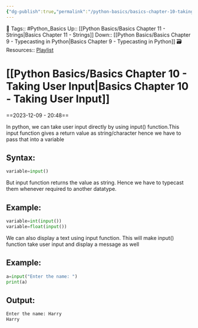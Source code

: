 ```yaml
---
{"dg-publish":true,"permalink":"/python-basics/basics-chapter-10-taking-user-input/","dgPassFrontmatter":true,"noteIcon":"1","created":"2023-12-09T20:48:32.218+05:30","updated":"2023-12-15T07:17:05.586+05:30"}
---
```


🧶 Tags:: #Python_Basics 
Up:: [[Python Basics/Basics Chapter 11 - Strings\|Basics Chapter 11 - Strings]]
Down:: [[Python Basics/Basics Chapter 9 - Typecasting in Python\|Basics Chapter 9 - Typecasting in Python]]
🗃 Resources:: [Playlist](https://www.youtube.com/playlist?list=PLu0W_9lII9agwh1XjRt242xIpHhPT2llg)
# [[Python Basics/Basics Chapter 10 - Taking User Input\|Basics Chapter 10 - Taking User Input]]
==2023-12-09 - 20:48==

In python, we can take user input directly by using input() function.This input function gives a return value as string/character hence we have to pass that into a variable
## Syntax:
```python
variable=input()
```
But input function returns the value as string. Hence we have to typecast them whenever required to another datatype.
## Example:
```python
variable=int(input())
variable=float(input())
```
We can also display a text using input function. This will make input() function take user input and display a message as well
## Example:
```python
a=input("Enter the name: ")
print(a)
```
## Output:
```python
Enter the name: Harry
Harry
```